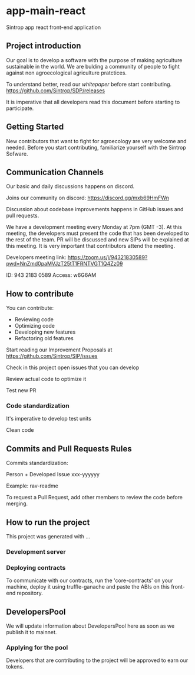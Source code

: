 # app-main-react

Sintrop app react front-end application


## Project introduction 
Our goal is to develop a software with the purpose of making agriculture sustainable in the world. We are bulding a community of people to fight against non agroecological agriculture pratctices. 

To understand better, read our _whitepaper_ before start contributing.
https://github.com/Sintrop/SDP/releases

It is imperative that all developers read this document before starting to participate.


## Getting Started

New contributors that want to fight for agroecology are very welcome and needed.
Before you start contributing, familiarize yourself with the Sintrop Sofware.


## Communication Channels
Our basic and daily discussions happens on discord.

Joins our community on discord:
https://discord.gg/mxb69HmFWn

Discussion about codebase improvements happens in GitHub issues and pull requests.

We have a development meeting every Monday at 7pm (GMT -3). At this meeting, the developers must present the code that has been developed to the rest of the team. PR will be discussed and new SIPs will be explained at this meeting. It is very important that contributors attend the meeting.

Developers meeting link:
https://zoom.us/j/94321830589?pwd=NnZmd0paMVJzT25tT1FRNTVGT1Q4Zz09

ID: 943 2183 0589
Access: w6G6AM

## How to contribute
You can contribute:

- Reviewing code
- Optimizing code
- Developing new features
- Refactoring old features

Start reading our Improvement Proposals at https://github.com/Sintrop/SIP/issues

Check in this project open issues that you can develop

Review actual code to optimize it

Test new PR

### Code standardization

It's imperative to develop test units

Clean code

## Commits and Pull Requests Rules

Commits standardization:

Person + Developed Issue
xxx-yyyyyy

Example:
rav-readme

To request a Pull Request, add other members to review the code before merging.

## How to run the project

This project was generated with ...

### Development server


### Deploying contracts

To communicate with our contracts, run the 'core-contracts' on your machine, deploy it using truffle-ganache and paste the ABIs on this front-end repository.


## DevelopersPool
We will update information about DevelopersPool here as soon as we publish it to mainnet.

### Applying for the pool
Developers that are contributing to the project will be approved to earn our tokens.


